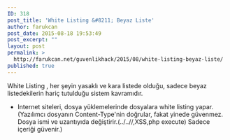 ```yaml
---
ID: 318
post_title: 'White Listing &#8211; Beyaz Liste'
author: farukcan
post_date: 2015-08-18 19:53:49
post_excerpt: ""
layout: post
permalink: >
  http://farukcan.net/guvenlikhack/2015/08/white-listing-beyaz-liste/
published: true
---
```

White Listing , her şeyin yasaklı ve kara listede olduğu, sadece beyaz listedekilerin hariç tutulduğu sistem kavramıdır.
<ul>
	<li>Internet siteleri, dosya yüklemelerinde dosyalara white listing yapar. (Yazılımcı dosyanın Content-Type'nin doğrular, fakat yinede güvenmez. Dosya ismi ve uzantıyıda değiştirir.(../..//,XSS,php execute) Sadece içeriği güvenir.)</li>
</ul>